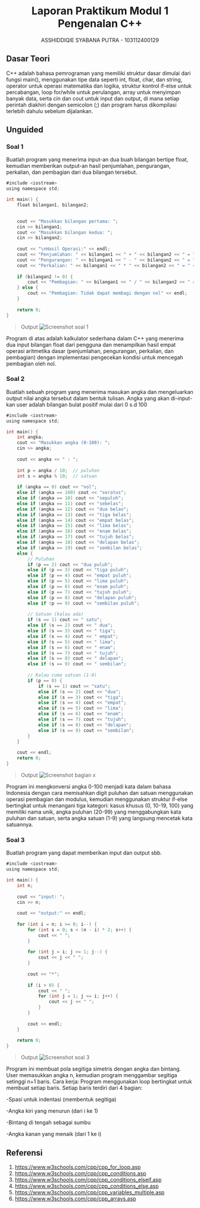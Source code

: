 # <h1 align="center">Laporan Praktikum Modul 1 <br> Pengenalan C++</h1>
<p align="center">ASSHIDDIQIE SYABANA PUTRA - 103112400129</p>

## Dasar Teori

C++ adalah bahasa pemrograman yang memiliki struktur dasar dimulai dari fungsi main(), menggunakan tipe data seperti int, float, char, dan string, operator untuk operasi matematika dan logika, struktur kontrol if-else untuk percabangan, loop for/while untuk perulangan, array untuk menyimpan banyak data, serta cin dan cout untuk input dan output, di mana setiap perintah diakhiri dengan semicolon (;) dan program harus dikompilasi terlebih dahulu sebelum dijalankan.

## Unguided

### Soal 1

Buatlah program yang menerima input-an dua buah bilangan bertipe float, kemudian memberikan output-an hasil penjumlahan, pengurangan, perkalian, dan pembagian dari dua bilangan tersebut.

```go
#include <iostream>
using namespace std;

int main() {
    float bilangan1, bilangan2;
    

    cout << "Masukkan bilangan pertama: ";
    cin >> bilangan1;
    cout << "Masukkan bilangan kedua: ";
    cin >> bilangan2;
    
    cout << "\nHasil Operasi:" << endl;
    cout << "Penjumlahan: " << bilangan1 << " + " << bilangan2 << " = " << bilangan1 + bilangan2 << endl;
    cout << "Pengurangan: " << bilangan1 << " - " << bilangan2 << " = " << bilangan1 - bilangan2 << endl;
    cout << "Perkalian: " << bilangan1 << " * " << bilangan2 << " = " << bilangan1 * bilangan2 << endl;
    
    if (bilangan2 != 0) {
        cout << "Pembagian: " << bilangan1 << " / " << bilangan2 << " = " << bilangan1 / bilangan2 << endl;
    } else {
        cout << "Pembagian: Tidak dapat membagi dengan nol" << endl;
    }
    
    return 0;
}
```

> Output
> ![Screenshot soal 1](https://github.com/asshiddiqie/Laprak/blob/main/laprak1/soal1.png)

Program di atas adalah kalkulator sederhana dalam C++ yang menerima dua input bilangan float dari pengguna dan menampilkan hasil empat operasi aritmetika dasar (penjumlahan, pengurangan, perkalian, dan pembagian) dengan implementasi pengecekan kondisi untuk mencegah pembagian oleh nol.

### Soal 2

Buatlah sebuah program yang menerima masukan angka dan mengeluarkan output nilai angka tersebut dalam bentuk tulisan. Angka yang akan di-input-kan user adalah bilangan bulat positif mulai dari 0 s.d 100

```go
#include <iostream>
using namespace std;

int main() {
    int angka;
    cout << "Masukkan angka (0-100): ";
    cin >> angka;
    
    cout << angka << " : ";
    
    int p = angka / 10;  // puluhan
    int s = angka % 10;  // satuan
    
    if (angka == 0) cout << "nol";
    else if (angka == 100) cout << "seratus";
    else if (angka == 10) cout << "sepuluh";
    else if (angka == 11) cout << "sebelas";
    else if (angka == 12) cout << "dua belas";
    else if (angka == 13) cout << "tiga belas";
    else if (angka == 14) cout << "empat belas";
    else if (angka == 15) cout << "lima belas";
    else if (angka == 16) cout << "enam belas";
    else if (angka == 17) cout << "tujuh belas";
    else if (angka == 18) cout << "delapan belas";
    else if (angka == 19) cout << "sembilan belas";
    else {
        // Puluhan
        if (p == 2) cout << "dua puluh";
        else if (p == 3) cout << "tiga puluh";
        else if (p == 4) cout << "empat puluh";
        else if (p == 5) cout << "lima puluh";
        else if (p == 6) cout << "enam puluh";
        else if (p == 7) cout << "tujuh puluh";
        else if (p == 8) cout << "delapan puluh";
        else if (p == 9) cout << "sembilan puluh";
        
        // Satuan (kalau ada)
        if (s == 1) cout << " satu";
        else if (s == 2) cout << " dua";
        else if (s == 3) cout << " tiga";
        else if (s == 4) cout << " empat";
        else if (s == 5) cout << " lima";
        else if (s == 6) cout << " enam";
        else if (s == 7) cout << " tujuh";
        else if (s == 8) cout << " delapan";
        else if (s == 9) cout << " sembilan";
        
        // Kalau cuma satuan (1-9)
        if (p == 0) {
            if (s == 1) cout << "satu";
            else if (s == 2) cout << "dua";
            else if (s == 3) cout << "tiga";
            else if (s == 4) cout << "empat";
            else if (s == 5) cout << "lima";
            else if (s == 6) cout << "enam";
            else if (s == 7) cout << "tujuh";
            else if (s == 8) cout << "delapan";
            else if (s == 9) cout << "sembilan";
        }
    }
    
    cout << endl;
    return 0;
}
```

> Output
> ![Screenshot bagian x](https://github.com/asshiddiqie/Laprak/blob/main/laprak1/soal2.jpg)

Program ini mengkonversi angka 0-100 menjadi kata dalam bahasa Indonesia dengan cara memisahkan digit puluhan dan satuan menggunakan operasi pembagian dan modulus, kemudian menggunakan struktur if-else bertingkat untuk menangani tiga kategori: kasus khusus (0, 10-19, 100) yang memiliki nama unik, angka puluhan (20-99) yang menggabungkan kata puluhan dan satuan, serta angka satuan (1-9) yang langsung mencetak kata satuannya.

### Soal 3

Buatlah program yang dapat memberikan input dan output sbb.

```go
#include <iostream>
using namespace std;

int main() {
    int n;
    
    cout << "input: ";
    cin >> n;
    
    cout << "output:" << endl;
    
    for (int i = n; i >= 0; i--) {
        for (int s = 0; s < (n - i) * 2; s++) {
            cout << " ";
        }
        
        for (int j = i; j >= 1; j--) {
            cout << j << " ";
        }
        
        cout << "*";
        
        if (i > 0) {
            cout << " ";
            for (int j = 1; j <= i; j++) {
                cout << j << " ";
            }
        }
        
        cout << endl;
    }
    
    return 0;
}
```

> Output
> ![Screenshot soal 3](https://github.com/asshiddiqie/Laprak/blob/main/laprak1/soal3.jpg)

Program ini membuat pola segitiga simetris dengan angka dan bintang. User memasukkan angka n, kemudian program menggambar segitiga setinggi n+1 baris.
Cara kerja: Program menggunakan loop bertingkat untuk membuat setiap baris. Setiap baris terdiri dari 4 bagian:

-Spasi untuk indentasi (membentuk segitiga)

-Angka kiri yang menurun (dari i ke 1)

-Bintang di tengah sebagai sumbu

-Angka kanan yang menaik (dari 1 ke i)

## Referensi

1. https://www.w3schools.com/cpp/cpp_for_loop.asp
2. https://www.w3schools.com/cpp/cpp_conditions.asp
3. https://www.w3schools.com/cpp/cpp_conditions_elseif.asp
4. https://www.w3schools.com/cpp/cpp_conditions_else.asp
5. https://www.w3schools.com/cpp/cpp_variables_multiple.asp
6. https://www.w3schools.com/cpp/cpp_arrays.asp

